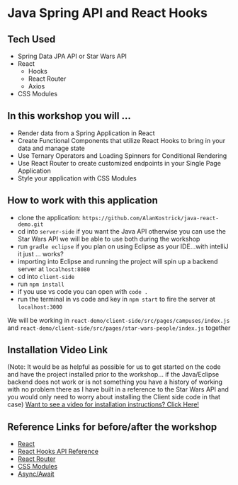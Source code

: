 # Java Spring API and React Hooks

## Tech Used
- Spring Data JPA API or Star Wars API 
- React
    - Hooks
    - React Router
    - Axios
- CSS Modules

## In this workshop you will ...
- Render data from a Spring Application in React
- Create Functional Components that utilize React Hooks to bring in your data and manage state
- Use Ternary Operators and Loading Spinners for Conditional Rendering 
- Use React Router to create customized endpoints in your Single Page Application
- Style your application with CSS Modules 

## How to work with this application 
- clone the application: `https://github.com/AlanKostrick/java-react-demo.git`
- cd into `server-side` if you want the Java API otherwise you can use the Star Wars API we will be able to use both during the workshop
- run `gradle eclipse` if you plan on using Eclipse as your IDE...with intelliJ it just ... works?
- importing into Eclipse and running the project will spin up a backend server at `localhost:8080`
- cd into `client-side`
- run `npm install`
- if you use vs code you can open with `code .` 
- run the terminal in vs code and key in `npm start` to fire the server at `localhost:3000`

We will be working in `react-demo/client-side/src/pages/campuses/index.js` and `react-demo/client-side/src/pages/star-wars-people/index.js` together

## Installation Video Link
(Note: It would be as helpful as possible for us to get started on the code and have the project installed prior to the workshop... if the Java/Eclipse backend does not work or is not something you have a history of working with no problem there as I have built in a reference to the Star Wars API and you would only need to worry about installing the Client side code in that case)
[Want to see a video for installation instructions? Click Here!](https://youtu.be/CiGSn-BsFGY)

## Reference Links for before/after the workshop
- [React](https://reactjs.org/)
- [React Hooks API Reference](https://reactjs.org/docs/hooks-reference.html)
- [React Router](https://reacttraining.com/react-router/web/guides/quick-start)
- [CSS Modules](https://programmingwithmosh.com/react/css-modules-react/)
- [Async/Await](https://javascript.info/async-await)
